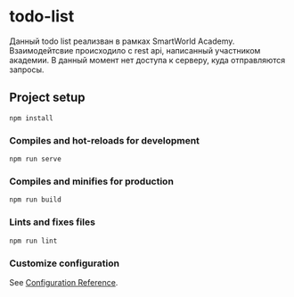 # todo-list

Данный todo list реализван в рамках SmartWorld Academy. Взаимодейтсвие происходило с rest api, написанный участником академии. В данный момент нет доступа к серверу, куда отправляются запросы.

## Project setup
```
npm install
```

### Compiles and hot-reloads for development
```
npm run serve
```

### Compiles and minifies for production
```
npm run build
```

### Lints and fixes files
```
npm run lint
```

### Customize configuration
See [Configuration Reference](https://cli.vuejs.org/config/).
